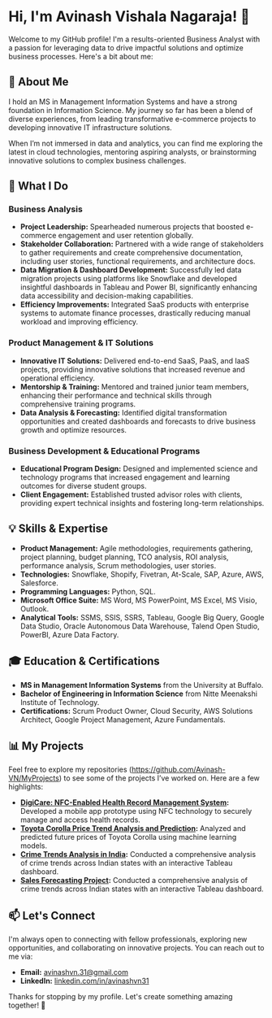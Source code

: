 # Hi, I'm Avinash Vishala Nagaraja! 👋

Welcome to my GitHub profile! I'm a results-oriented Business Analyst with a passion for leveraging data to drive impactful solutions and optimize business processes. Here's a bit about me:

## 🌟 About Me

I hold an MS in Management Information Systems and have a strong foundation in Information Science. My journey so far has been a blend of diverse experiences, from leading transformative e-commerce projects to developing innovative IT infrastructure solutions.

When I’m not immersed in data and analytics, you can find me exploring the latest in cloud technologies, mentoring aspiring analysts, or brainstorming innovative solutions to complex business challenges.

## 🚀 What I Do

### Business Analysis
- **Project Leadership:** Spearheaded numerous projects that boosted e-commerce engagement and user retention globally.
- **Stakeholder Collaboration:** Partnered with a wide range of stakeholders to gather requirements and create comprehensive documentation, including user stories, functional requirements, and architecture docs.
- **Data Migration & Dashboard Development:** Successfully led data migration projects using platforms like Snowflake and developed insightful dashboards in Tableau and Power BI, significantly enhancing data accessibility and decision-making capabilities.
- **Efficiency Improvements:** Integrated SaaS products with enterprise systems to automate finance processes, drastically reducing manual workload and improving efficiency.

### Product Management & IT Solutions
- **Innovative IT Solutions:** Delivered end-to-end SaaS, PaaS, and IaaS projects, providing innovative solutions that increased revenue and operational efficiency.
- **Mentorship & Training:** Mentored and trained junior team members, enhancing their performance and technical skills through comprehensive training programs.
- **Data Analysis & Forecasting:** Identified digital transformation opportunities and created dashboards and forecasts to drive business growth and optimize resources.

### Business Development & Educational Programs
- **Educational Program Design:** Designed and implemented science and technology programs that increased engagement and learning outcomes for diverse student groups.
- **Client Engagement:** Established trusted advisor roles with clients, providing expert technical insights and fostering long-term relationships.

## 💡 Skills & Expertise

- **Product Management:** Agile methodologies, requirements gathering, project planning, budget planning, TCO analysis, ROI analysis, performance analysis, Scrum methodologies, user stories.
- **Technologies:** Snowflake, Shopify, Fivetran, At-Scale, SAP, Azure, AWS, Salesforce.
- **Programming Languages:** Python, SQL.
- **Microsoft Office Suite:** MS Word, MS PowerPoint, MS Excel, MS Visio, Outlook.
- **Analytical Tools:** SSMS, SSIS, SSRS, Tableau, Google Big Query, Google Data Studio, Oracle Autonomous Data Warehouse, Talend Open Studio, PowerBI, Azure Data Factory.

## 🎓 Education & Certifications

- **MS in Management Information Systems** from the University at Buffalo.
- **Bachelor of Engineering in Information Science** from Nitte Meenakshi Institute of Technology.
- **Certifications:** Scrum Product Owner, Cloud Security, AWS Solutions Architect, Google Project Management, Azure Fundamentals.

## 📊 My Projects

Feel free to explore my repositories (https://github.com/Avinash-VN/MyProjects) to see some of the projects I’ve worked on. Here are a few highlights:

- **[DigiCare: NFC-Enabled Health Record Management System](DigiCare):** Developed a mobile app prototype using NFC technology to securely manage and access health records.
- **[Toyota Corolla Price Trend Analysis and Prediction](Data_Analysis):** Analyzed and predicted future prices of Toyota Corolla using machine learning models.
- **[Crime Trends Analysis in India](India_Crimes):** Conducted a comprehensive analysis of crime trends across Indian states with an interactive Tableau dashboard.
- **[Sales Forecasting Project](Sales_Forecast):** Conducted a comprehensive analysis of crime trends across Indian states with an interactive Tableau dashboard.

## 📫 Let's Connect

I'm always open to connecting with fellow professionals, exploring new opportunities, and collaborating on innovative projects. You can reach out to me via:

- **Email:** avinashvn.31@gmail.com
- **LinkedIn:** [linkedin.com/in/avinashvn31](https://www.linkedin.com/in/avinashvn31)

Thanks for stopping by my profile. Let's create something amazing together! 🚀
